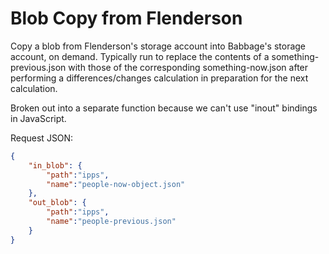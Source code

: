 # Blob Copy from Flenderson
Copy a blob from Flenderson's storage account into Babbage's storage account, on demand. Typically run to replace the contents of a something-previous.json with those of the corresponding something-now.json after performing a differences/changes calculation in preparation for the next calculation.

Broken out into a separate function because we can't use "inout" bindings in JavaScript.

Request JSON: 
```json
{
    "in_blob": {
        "path":"ipps",
        "name":"people-now-object.json"
    },
    "out_blob": {
        "path":"ipps",
        "name":"people-previous.json"
    }
}
```

